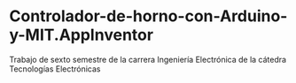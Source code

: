 # Controlador-de-horno-con-Arduino-y-MIT.AppInventor
Trabajo de sexto semestre de la carrera Ingeniería Electrónica de la cátedra Tecnologías Electrónicas
